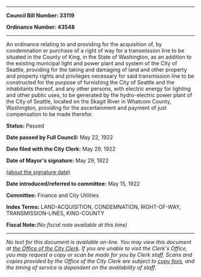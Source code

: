 

********

**Council Bill Number: 33119**
   
**Ordinance Number: 43548**
********

 An ordinance relating to and providing for the acquisition of, by condemnation or purchase of a right of way for a transmission line to be situated in the County of King, in the State of Washington, as an addition to the existing municipal light and power plant and system of the City of Seattle, providing for the taking and damaging of land and other property and property rights and privileges necessary for said transmission line to be constructed for the purpose of furnishing the City of Seattle and the inhabitants thereof, and any other persons, with electric energy for lighting and other public uses, to be generated by the hydro-electric power plant of the City of Seattle, located on the Skagit River in Whatcom County, Washington, providing for the ascertainment and payment of just compensation to be made therefor.

**Status:** Passed
   
**Date passed by Full Council:** May 22, 1922
   
**Date filed with the City Clerk:** May 29, 1922
   
**Date of Mayor's signature:** May 29, 1922
   
[(about the signature date)](/~public/approvaldate.htm)
   
   
   
**Date introduced/referred to committee:** May 15, 1922
   
**Committee:** Finance and City Utilities
   
   
**Index Terms:** LAND-ACQUISITION, CONDEMNATION, RIGHT-OF-WAY, TRANSMISSION-LINES, KING-COUNTY

**Fiscal Note:**_(No fiscal note available at this time)_
********

_No text for this document is available on-line. You may view this document at [the Office of the City Clerk](http://www.seattle.gov/leg/clerk/contactUs.htm). If you are unable to visit the Clerk's Office, you may request a copy or scan be made for you by Clerk staff. Scans and copies provided by the Office of the City Clerk are subject to [copy fees](http://clerk.seattle.gov/~public/clerkfees.htm), and the timing of service is dependent on the availability of staff._

